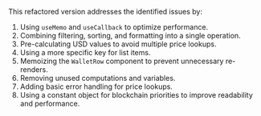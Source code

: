 This refactored version addresses the identified issues by:

1. Using `useMemo` and `useCallback` to optimize performance.
2. Combining filtering, sorting, and formatting into a single operation.
3. Pre-calculating USD values to avoid multiple price lookups.
4. Using a more specific key for list items.
5. Memoizing the `WalletRow` component to prevent unnecessary re-renders.
6. Removing unused computations and variables.
7. Adding basic error handling for price lookups.
8. Using a constant object for blockchain priorities to improve readability and performance.